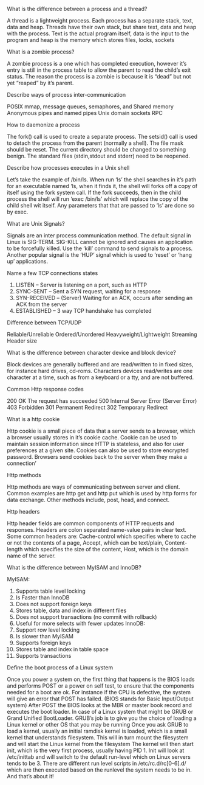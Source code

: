 What is the difference between a process and a thread?

A thread is a lightweight process. Each process has a separate stack, text, data and heap. Threads have their own stack, but share text, data and heap with the process. Text is the actual program itself, data is the input to the program and heap is the memory which stores files, locks, sockets

What is a zombie process?

A zombie process is a one which has completed execution, however it’s entry is still in the process table to allow the parent to read the child’s exit status. The reason the process is a zombie is because it is “dead” but not yet “reaped” by it’s parent.

Describe ways of process inter-communication

POSIX mmap, message queues, semaphores, and Shared memory
Anonymous pipes and named pipes
Unix domain sockets
RPC


How to daemonize a process

The fork() call is used to create a separate process.
The setsid() call is used to detach the process from the parent (normally a shell).
The file mask should be reset.
The current directory should be changed to something benign.
The standard files (stdin,stdout and stderr) need to be reopened.


Describe how processes executes in a Unix shell

Let’s take the example of /bin/ls. When run ‘ls’ the shell searches in it’s path for an executable named ‘ls, when it finds it, the shell will forks off a copy of itself using the fork system call. If the fork succeeds, then in the child process the shell will run ‘exec /bin/ls’ which will replace the copy of the child shell wit itself. Any parameters that that are passed to ‘ls’ are done so by exec.

What are Unix Signals?

Signals are an inter process communication method. The default signal in Linux is SIG-TERM. SIG-KILL cannot be ignored and causes an application to be forcefully killed. Use the ‘kill’ command to send signals to a process. Another popular signal is the ‘HUP’ signal which is used to ‘reset’ or ‘hang up’ applications.


Name a few TCP connections states

1) LISTEN – Server is listening on a port, such as HTTP
2) SYNC-SENT – Sent a SYN request, waiting for a response
3) SYN-RECEIVED – (Server) Waiting for an ACK, occurs after sending an ACK from the server
4) ESTABLISHED – 3 way TCP handshake has completed

Difference between TCP/UDP

Reliable/Unreliable
Ordered/Unordered
Heavyweight/Lightweight
Streaming
Header size

What is the difference between character device and block device?

Block devices are generally buffered and are read/written to in fixed sizes, for instance hard drives, cd-roms. Characters devices read/writes are one character at a time, such as from a keyboard or a tty, and are not buffered.


Common Http response codes

200 OK The request has succeeded
500 Internal Server Error (Server Error)
403 Forbidden
301 Permanent Redirect
302 Temporary Redirect


What is a http cookie

Http cookie is a small piece of data that a server sends to a browser, which a browser usually stores in it’s cookie cache. Cookie can be used to maintain session information since HTTP is stateless, and also for user preferences at a given site. Cookies can also be used to store encrypted password. Browsers send cookies back to the server when they make a connection’

Http methods

Http methods are ways of communicating between server and client. Common examples are http get and http put which is used by http forms for data exchange. Other methods include, post, head, and connect.

Http headers

Http header fields are common components of HTTP requests and responses. Headers are colon separated name-value pairs in clear text. Some common headers are: Cache-control which specifies where to cache or not the contents of a page, Accept, which can be text/plain, Content-length which specifies the size of the content, Host, which is the domain name of the server.

What is the difference between MyISAM and InnoDB?

MyISAM:
1. Supports table level locking
2. Is Faster than InnoDB
3. Does not support foreign keys
4. Stores table, data and index in different files
5. Does not support transactions (no commit with rollback)
6. Useful for more selects with fewer updates
InnoDB:
1. Support row level locking
2. Is slower than MyISAM
3. Supports foreign keys
4. Stores table and index in table space
5. Supports transactions




Define the boot process of a Linux system

Once you power a system on, the first thing that happens is the BIOS loads and performs POST or a power on self test, to ensure that the components needed for a boot are ok. For instance if the CPU is defective, the system will give an error that POST has failed. (BIOS stands for Basic Input/Output system)
After POST the BIOS looks at the MBR or master book record and executes the boot loader. In case of a Linux system that might be GRUB or Grand Unified BootLoader. GRUB’s job is to give you the choice of loading a Linux kernel or other OS that you may be running
Once you ask GRUB to load a kernel, usually an initial ramdisk kernel is loaded, which is a small kernel that understands filesystem. This will in turn mount the filesystem and will start the Linux kernel from the filesystem
The kernel will then start init, which is the very first process, usually having PID 1. Init will look at /etc/inittab and will switch to the default run-level which on Linux servers tends to be 3.
There are different run level scripts in /etc/rc.d/rc[0-6].d/ which are then executed based on the runlevel the system needs to be in.
And that’s about it!


